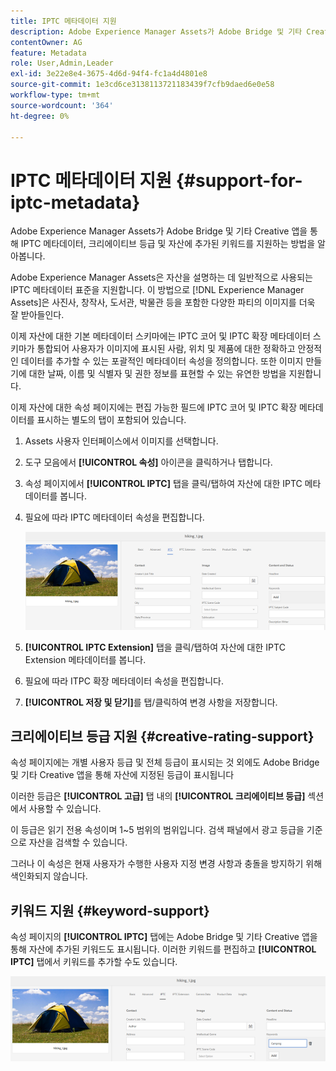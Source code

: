 ```yaml
---
title: IPTC 메타데이터 지원
description: Adobe Experience Manager Assets가 Adobe Bridge 및 기타 Creative 앱을 통해 IPTC 메타데이터, 크리에이티브 등급 및 자산에 추가된 키워드를 지원하는 방법을 알아봅니다.
contentOwner: AG
feature: Metadata
role: User,Admin,Leader
exl-id: 3e22e8e4-3675-4d6d-94f4-fc1a4d4801e8
source-git-commit: 1e3cd6ce3138113721183439f7cfb9daed6e0e58
workflow-type: tm+mt
source-wordcount: '364'
ht-degree: 0%

---
```


# IPTC 메타데이터 지원 {#support-for-iptc-metadata}

Adobe Experience Manager Assets가 Adobe Bridge 및 기타 Creative 앱을 통해 IPTC 메타데이터, 크리에이티브 등급 및 자산에 추가된 키워드를 지원하는 방법을 알아봅니다.

Adobe Experience Manager Assets은 자산을 설명하는 데 일반적으로 사용되는 IPTC 메타데이터 표준을 지원합니다. 이 방법으로 [!DNL Experience Manager Assets]은 사진사, 창작사, 도서관, 박물관 등을 포함한 다양한 파티의 이미지를 더욱 잘 받아들인다.

이제 자산에 대한 기본 메타데이터 스키마에는 IPTC 코어 및 IPTC 확장 메타데이터 스키마가 통합되어 사용자가 이미지에 표시된 사람, 위치 및 제품에 대한 정확하고 안정적인 데이터를 추가할 수 있는 포괄적인 메타데이터 속성을 정의합니다. 또한 이미지 만들기에 대한 날짜, 이름 및 식별자 및 권한 정보를 표현할 수 있는 유연한 방법을 지원합니다.

이제 자산에 대한 속성 페이지에는 편집 가능한 필드에 IPTC 코어 및 IPTC 확장 메타데이터를 표시하는 별도의 탭이 포함되어 있습니다.

1. Assets 사용자 인터페이스에서 이미지를 선택합니다.
1. 도구 모음에서 **[!UICONTROL 속성]** 아이콘을 클릭하거나 탭합니다.
1. 속성 페이지에서 **[!UICONTROL IPTC]** 탭을 클릭/탭하여 자산에 대한 IPTC 메타데이터를 봅니다.
1. 필요에 따라 IPTC 메타데이터 속성을 편집합니다.

   ![iptc_tab](assets/iptc_tab.png)

1. **[!UICONTROL IPTC Extension]** 탭을 클릭/탭하여 자산에 대한 IPTC Extension 메타데이터를 봅니다.
1. 필요에 따라 ITPC 확장 메타데이터 속성을 편집합니다.
1. **[!UICONTROL 저장 및 닫기]**&#x200B;를 탭/클릭하여 변경 사항을 저장합니다.

## 크리에이티브 등급 지원 {#creative-rating-support}

속성 페이지에는 개별 사용자 등급 및 전체 등급이 표시되는 것 외에도 Adobe Bridge 및 기타 Creative 앱을 통해 자산에 지정된 등급이 표시됩니다

이러한 등급은 **[!UICONTROL 고급]** 탭 내의 **[!UICONTROL 크리에이티브 등급]** 섹션에서 사용할 수 있습니다.

이 등급은 읽기 전용 속성이며 1~5 범위의 범위입니다. 검색 패널에서 광고 등급을 기준으로 자산을 검색할 수 있습니다.

그러나 이 속성은 현재 사용자가 수행한 사용자 지정 변경 사항과 충돌을 방지하기 위해 색인화되지 않습니다.

## 키워드 지원 {#keyword-support}

속성 페이지의 **[!UICONTROL IPTC]** 탭에는 Adobe Bridge 및 기타 Creative 앱을 통해 자산에 추가된 키워드도 표시됩니다. 이러한 키워드를 편집하고 **[!UICONTROL IPTC]** 탭에서 키워드를 추가할 수도 있습니다.

![키워드](assets/keywords.png)
